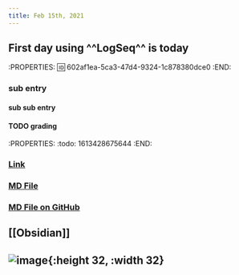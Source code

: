 ```yaml
---
title: Feb 15th, 2021
---
```


## First day using ^^LogSeq^^ is today
:PROPERTIES:
:id: 602af1ea-5ca3-47d4-9324-1c878380dce0
:END:
### sub entry
#### sub sub entry
#### TODO grading
:PROPERTIES:
:todo: 1613428675644
:END:
### [Link](file:/Users/manfredsteiner/Documents/One.pdf)
### [MD File](file:/Users/manfredsteiner/Documents/Obsidian/Mind%20Garden/Memex.md)
### [MD File on GitHub](https://github.com/logseq/logseq/blob/master/README.md)
## [[Obsidian]]
## ![image](https://asset.logseq.com/static/img/logo.png){:height 32, :width 32}

